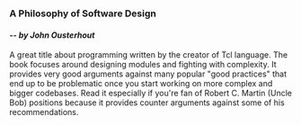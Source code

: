 ### A Philosophy of Software Design
#### *-- by  John Ousterhout*

A great title about programming written by the creator of Tcl language. The book focuses around designing modules and fighting with complexity. It provides very good arguments against many popular "good practices" that end up to be problematic once you start working on more complex and bigger codebases. Read it especially if you're fan of Robert C. Martin (Uncle Bob) positions because it provides counter arguments against some of his recommendations.
